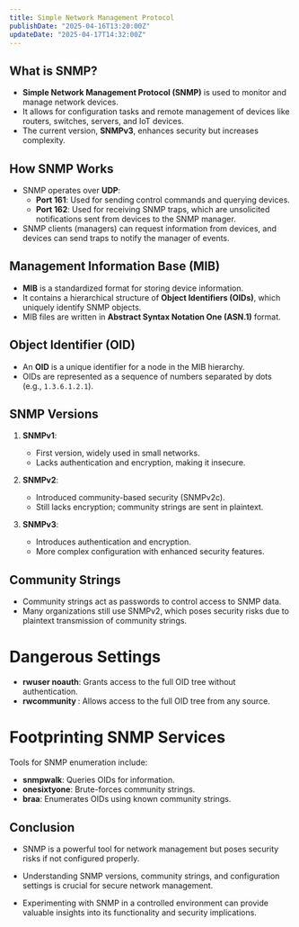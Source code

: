 ```yaml
---
title: Simple Network Management Protocol
publishDate: "2025-04-16T13:20:00Z"
updateDate: "2025-04-17T14:32:00Z"
---
```


## What is SNMP?
- **Simple Network Management Protocol (SNMP)** is used to monitor and manage network devices.
- It allows for configuration tasks and remote management of devices like routers, switches, servers, and IoT devices.
- The current version, **SNMPv3**, enhances security but increases complexity.

## How SNMP Works
- SNMP operates over **UDP**:
  - **Port 161**: Used for sending control commands and querying devices.
  - **Port 162**: Used for receiving SNMP traps, which are unsolicited notifications sent from devices to the SNMP manager.
- SNMP clients (managers) can request information from devices, and devices can send traps to notify the manager of events.

## Management Information Base (MIB)
- **MIB** is a standardized format for storing device information.
- It contains a hierarchical structure of **Object Identifiers (OIDs)**, which uniquely identify SNMP objects.
- MIB files are written in **Abstract Syntax Notation One (ASN.1)** format.

## Object Identifier (OID)
- An **OID** is a unique identifier for a node in the MIB hierarchy.
- OIDs are represented as a sequence of numbers separated by dots (e.g., `1.3.6.1.2.1`).

## SNMP Versions
1. **SNMPv1**:
   - First version, widely used in small networks.
   - Lacks authentication and encryption, making it insecure.

2. **SNMPv2**:
   - Introduced community-based security (SNMPv2c).
   - Still lacks encryption; community strings are sent in plaintext.

3. **SNMPv3**:
   - Introduces authentication and encryption.
   - More complex configuration with enhanced security features.

## Community Strings
- Community strings act as passwords to control access to SNMP data.
- Many organizations still use SNMPv2, which poses security risks due to plaintext transmission of community strings.


# Dangerous Settings
- **rwuser noauth**: Grants access to the full OID tree without authentication.
- **rwcommunity <community string> <IPv4 address>**: Allows access to the full OID tree from any source.

# Footprinting SNMP Services
Tools for SNMP enumeration include:
- **snmpwalk**: Queries OIDs for information.
- **onesixtyone**: Brute-forces community strings.
- **braa**: Enumerates OIDs using known community strings.


## Conclusion
- SNMP is a powerful tool for network management but poses security risks if not configured properly.

- Understanding SNMP versions, community strings, and configuration settings is crucial for secure network management.

- Experimenting with SNMP in a controlled environment can provide valuable insights into its functionality and security implications.